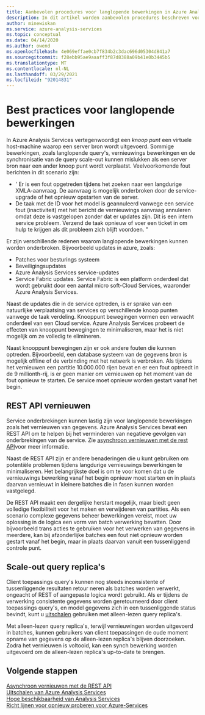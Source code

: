 ```yaml
---
title: Aanbevolen procedures voor langlopende bewerkingen in Azure Analysis Services | Microsoft Docs
description: In dit artikel worden aanbevolen procedures beschreven voor langlopende bewerkingen.
author: minewiskan
ms.service: azure-analysis-services
ms.topic: conceptual
ms.date: 04/14/2020
ms.author: owend
ms.openlocfilehash: 4e069effae0cb7f834b2c3dac696d05304d841a7
ms.sourcegitcommit: f28ebb95ae9aaaff3f87d8388a09b41e0b3445b5
ms.translationtype: MT
ms.contentlocale: nl-NL
ms.lasthandoff: 03/29/2021
ms.locfileid: "92014831"
---
```

# <a name="best-practices-for-long-running-operations"></a>Best practices voor langlopende bewerkingen

In Azure Analysis Services vertegenwoordigt een *knoop punt* een virtuele host-machine waarop een server bron wordt uitgevoerd. Sommige bewerkingen, zoals langlopende query's, vernieuwings bewerkingen en de synchronisatie van de query scale-out kunnen mislukken als een server bron naar een ander knoop punt wordt verplaatst. Veelvoorkomende fout berichten in dit scenario zijn:

- ' Er is een fout opgetreden tijdens het zoeken naar een langdurige XMLA-aanvraag. De aanvraag is mogelijk onderbroken door de service-upgrade of het opnieuw opstarten van de server.
- De taak met de ID <guid> voor het model <database> is geannuleerd vanwege een service fout (inactiviteit) met het bericht de vernieuwings aanvraag annuleren omdat deze is vastgelopen zonder dat er updates zijn. Dit is een intern service probleem. Verzend de taak opnieuw of voer een ticket in om hulp te krijgen als dit probleem zich blijft voordoen. "

Er zijn verschillende redenen waarom langlopende bewerkingen kunnen worden onderbroken. Bijvoorbeeld updates in azure, zoals: 
- Patches voor besturings systeem 
- Beveiligingsupdates
- Azure Analysis Services service-updates
- Service Fabric updates. Service Fabric is een platform onderdeel dat wordt gebruikt door een aantal micro soft-Cloud Services, waaronder Azure Analysis Services.

Naast de updates die in de service optreden, is er sprake van een natuurlijke verplaatsing van services op verschillende knoop punten vanwege de taak verdeling. Knooppunt bewegingen vormen een verwacht onderdeel van een Cloud service. Azure Analysis Services probeert de effecten van knooppunt bewegingen te minimaliseren, maar het is niet mogelijk om ze volledig te elimineren. 

Naast knooppunt bewegingen zijn er ook andere fouten die kunnen optreden. Bijvoorbeeld, een database systeem van de gegevens bron is mogelijk offline of de verbinding met het netwerk is verbroken. Als tijdens het vernieuwen een partitie 10.000.000 rijen bevat en er een fout optreedt in de 9 millionth-rij, is er geen manier om vernieuwen op het moment van de fout opnieuw te starten. De service moet opnieuw worden gestart vanaf het begin. 

## <a name="refresh-rest-api"></a>REST API vernieuwen

Service onderbrekingen kunnen lastig zijn voor langlopende bewerkingen zoals het vernieuwen van gegevens. Azure Analysis Services bevat een REST API om te helpen bij het verminderen van negatieve gevolgen van onderbrekingen van de service. Zie [asynchroon vernieuwen met de rest API](analysis-services-async-refresh.md)voor meer informatie.
 
Naast de REST API zijn er andere benaderingen die u kunt gebruiken om potentiële problemen tijdens langdurige vernieuwings bewerkingen te minimaliseren. Het belangrijkste doel is om te voor komen dat u de vernieuwings bewerking vanaf het begin opnieuw moet starten en in plaats daarvan vernieuwt in kleinere batches die in fasen kunnen worden vastgelegd. 
 
De REST API maakt een dergelijke herstart mogelijk, maar biedt geen volledige flexibiliteit voor het maken en verwijderen van partities. Als een scenario complexe gegevens beheer bewerkingen vereist, moet uw oplossing in de logica een vorm van batch verwerking bevatten. Door bijvoorbeeld trans acties te gebruiken voor het verwerken van gegevens in meerdere, kan bij afzonderlijke batches een fout niet opnieuw worden gestart vanaf het begin, maar in plaats daarvan vanuit een tussenliggend controle punt. 
 
## <a name="scale-out-query-replicas"></a>Scale-out query replica's

Client toepassings query's kunnen nog steeds inconsistente of tussenliggende resultaten retour neren als batches worden verwerkt, ongeacht of REST of aangepaste logica wordt gebruikt. Als er tijdens de verwerking consistente gegevens worden geretourneerd door client toepassings query's, en model gegevens zich in een tussenliggende status bevindt, kunt u [uitschalen](analysis-services-scale-out.md) gebruiken met alleen-lezen query replica's.

Met alleen-lezen query replica's, terwijl vernieuwingen worden uitgevoerd in batches, kunnen gebruikers van client toepassingen de oude moment opname van gegevens op de alleen-lezen replica's blijven doorzoeken. Zodra het vernieuwen is voltooid, kan een synch bewerking worden uitgevoerd om de alleen-lezen replica's up-to-date te brengen.


## <a name="next-steps"></a>Volgende stappen

[Asynchroon vernieuwen met de REST API](analysis-services-async-refresh.md)  
[Uitschalen van Azure Analysis Services](analysis-services-scale-out.md)  
[Hoge beschikbaarheid van Analysis Services](analysis-services-bcdr.md)  
[Richt lijnen voor opnieuw proberen voor Azure-Services](/azure/architecture/best-practices/retry-service-specific)